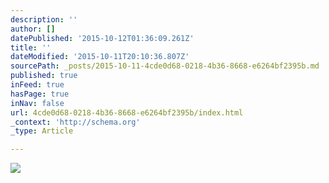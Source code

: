 ```yaml
---
description: ''
author: []
datePublished: '2015-10-12T01:36:09.261Z'
title: ''
dateModified: '2015-10-11T20:10:36.807Z'
sourcePath: _posts/2015-10-11-4cde0d68-0218-4b36-8668-e6264bf2395b.md
published: true
inFeed: true
hasPage: true
inNav: false
url: 4cde0d68-0218-4b36-8668-e6264bf2395b/index.html
_context: 'http://schema.org'
_type: Article

---
```

![](https://the-grid-user-content.s3-us-west-2.amazonaws.com/8469fb93-5423-4dbd-981f-1274fd9c6de5.png)